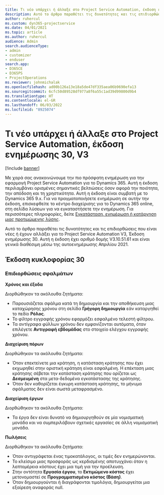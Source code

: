 ```yaml
---
title: Τι νέο υπάρχει ή άλλαξε στο Project Service Automation, έκδοση ενημέρωσης 30, V3
description: Αυτό το άρθρο παραθέτει τις δυνατότητες και τις επιδιορθώσεις που είναι διαθέσιμες στο Project Service Automation, Έκδοση ενημέρωσης 30, V3.
author: ruhercul
ms.custom: dyn365-projectservice
ms.date: 04/01/2021
ms.topic: article
ms.author: ruhercul
audience: Admin
search.audienceType:
- admin
- customizer
- enduser
search.app:
- D365CE
- D365PS
- ProjectOperations
ms.reviewer: johnmichalak
ms.openlocfilehash: ad00b126a13e18a5de47df335aea06b9690efa13
ms.sourcegitcommit: 6cfc50d89528df977a8f6a55c1ad39d99800d9b4
ms.translationtype: HT
ms.contentlocale: el-GR
ms.lasthandoff: 06/03/2022
ms.locfileid: "8925074"
---
```

# <a name="whats-new-or-changed-in-project-service-automation-update-release-30-v3"></a>Τι νέο υπάρχει ή άλλαξε στο Project Service Automation, έκδοση ενημέρωσης 30, V3

[!include [banner](../includes/psa-now-project-operations.md)]

Με χαρά σας ανακοινώνουμε την πιο πρόσφατη ενημέρωση για την εφαρμογή Project Service Automation για το Dynamics 365. Αυτή η έκδοση περιλαμβάνει ορισμένες σημαντικές βελτιώσεις όσον αφορά την ποιότητα, την απόδοση και τη χρηστικότητα. Αυτή η έκδοση είναι συμβατή με το Dynamics 365 9.x. Για να πραγματοποιήσετε ενημέρωση σε αυτήν την έκδοση, επισκεφθείτε το κέντρο διαχείρισης για το Dynamics 365 online, στη σελίδα λύσεων για να εγκαταστήσετε την ενημέρωση. Για περισσότερες πληροφορίες, δείτε [Εγκατάσταση, ενημέρωση ή κατάργηση μιας προτιμώμενης λύσης](/power-platform/admin/install-remove-preferred-solution).

Αυτό το άρθρο παραθέτει τις δυνατότητες και τις επιδιορθώσεις που είναι νέες ή έχουν αλλάξει για το Project Service Automation V3, Έκδοση ενημέρωσης 30. Αυτή η έκδοση έχει αριθμό δομής V3.10.51.61 και είναι γενικά διαθέσιμη μέσω της αυτοενημέρωσης Απριλίου 2021.

## <a name="update-release-30"></a>Έκδοση κυκλοφορίας 30

### <a name="bug-fixes"></a>Επιδιορθώσεις σφαλμάτων

**Χρόνος και έξοδα**

Διορθώθηκαν τα ακόλουθα ζητήματα:

- Παρουσιάζεται σφάλμα κατά τη δημιουργία και την αποθήκευση μιας καταχώρησης χρόνου στη σελίδα **Γρήγορη δημιουργία** εάν καταργηθεί το πεδίο **Ρόλος**.
- Το φίλτρο εγγραφής χρόνου εφαρμόζει εσφαλμένο τελεστή φίλτρου.
- Τα αντίγραφα φύλλων χρόνου δεν εμφανίζονται αυτόματα, όταν επιλέγετε **Αντιγραφή εβδομάδας** στο στοιχείο ελέγχου εγγραφής χρόνου.

**Διαχείριση πόρων**

Διορθώθηκαν τα ακόλουθα ζητήματα:

- Όταν επεκτείνετε μια κράτηση, η κατάσταση κράτησης που έχει εκχωρηθεί στην οριστική κράτηση είναι εσφαλμένη. Η επέκταση μιας κράτησης σέβεται την κατάσταση κράτησης που ορίζεται ως **Δεσμευμένη** στα μετα-δεδομένα εγκατάστασης της κράτησης.
- Όταν δεν καθορίζεται έγκυρη κατάσταση κράτησης, το μήνυμα σφάλματος δεν είναι σωστά μεταφρασμένο.

**Διαχείριση έργων**

Διορθώθηκαν τα ακόλουθα ζητήματα:

- Τα έργα δεν είναι δυνατό να δημιουργηθούν σε μία νομισματική μονάδα και να συμπεριλάβουν σχετικές εργασίες σε άλλη νομισματική μονάδα.

**Πωλήσεις**

Διορθώθηκαν τα ακόλουθα ζητήματα:

- Όταν αντιγράφεται ένας τιμοκατάλογος, οι τιμές δεν ενημερώνονται.
- Το κλείσιμο μιας προσφοράς ως κερδισμένης αποτυγχάνει όταν η λεπτομέρεια κόστους έχει μια τιμή για την προέλευση.
- Στην οντότητα **Εργασία έργου**, το **Εκτιμώμενο κόστος** έχει μετονομαστεί σε **Προγραμματισμένο κόστος (Βάση)**.
- Όταν δημιουργούνται ή διαγράφονται τιμολόγια, δημιουργείται μια εξαίρεση αναφοράς null.
